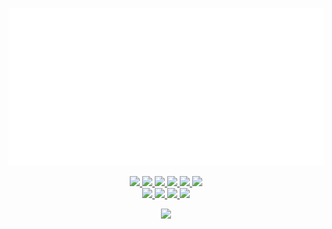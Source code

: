 ![GitHub Logo](https://raw.githubusercontent.com/LeGitHubDeTai/Noa/main/assets/logo%20white.png?raw=true)
<p align='center'>
  <a href="https://taistudio.github.io/Noa/">
    <img src="https://img.shields.io/github/downloads/TaiStudio/Noa/total">
    <img src="https://img.shields.io/github/v/release/TaiStudio/Noa">
    <img src="https://img.shields.io/website?url=https%3A%2F%2Ftaistudio.github.io%2FNoa%2F">
    <img src="https://img.shields.io/github/release-date/TaiStudio/Noa">
    <img src="https://img.shields.io/github/license/TaiStudio/Noa">
  </a>
  <a href="https://discord.gg/qnwf94HrJR">
    <img src="https://img.shields.io/discord/834843096051089458">
  </a>
  <br/>
  <a href="http://www.youtube.com/watch?v=JpFKSTRth4M">
    <img src="https://img.shields.io/youtube/views/JpFKSTRth4M?style=social">
  </a>
  <a href="https://github.com/LeGitHubDeTai/">
    <img src="https://img.shields.io/github/followers/LeGitHubDeTai?style=social">
  </a>
  <a href="https://www.youtube.com/channel/UCZiVWB8_UNH4NLzr7XbaI8A">
    <img src="https://img.shields.io/youtube/channel/subscribers/UCZiVWB8_UNH4NLzr7XbaI8A?style=social">
  </a>
  <a href="https://github.com/TaiStudio/Noa">
    <img src="https://img.shields.io/github/stars/TaiStudio/Noa?style=social">
  </a>
</p>

<p align='center'>
  <a href="https://github.com/TaiStudio/Noa/releases">
    <img src="https://img.shields.io/endpoint?url=https%3A%2F%2Fraw.githubusercontent.com%2FTaiStudio%Noa%2Fmain%2Fcustom.json">
  </a>
</p>

